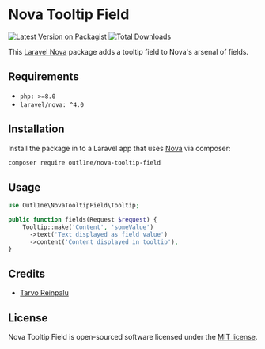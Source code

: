 # Nova Tooltip Field

[![Latest Version on Packagist](https://img.shields.io/packagist/v/outl1ne/nova-tooltip-field.svg?style=flat-square)](https://packagist.org/packages/outl1ne/nova-tooltip-field)
[![Total Downloads](https://img.shields.io/packagist/dt/outl1ne/nova-tooltip-field.svg?style=flat-square)](https://packagist.org/packages/outl1ne/nova-tooltip-field)

This [Laravel Nova](https://nova.laravel.com/) package adds a tooltip field to Nova's arsenal of fields.

## Requirements

- `php: >=8.0`
- `laravel/nova: ^4.0`

## Installation

Install the package in to a Laravel app that uses [Nova](https://nova.laravel.com) via composer:

```bash
composer require outl1ne/nova-tooltip-field
```

## Usage

```php
use Outl1ne\NovaTooltipField\Tooltip;

public function fields(Request $request) {
    Tooltip::make('Content', 'someValue')
      ->text('Text displayed as field value')
      ->content('Content displayed in tooltip'),
}
```

## Credits

- [Tarvo Reinpalu](https://github.com/tarpsvo)

## License

Nova Tooltip Field is open-sourced software licensed under the [MIT license](LICENSE.md).
